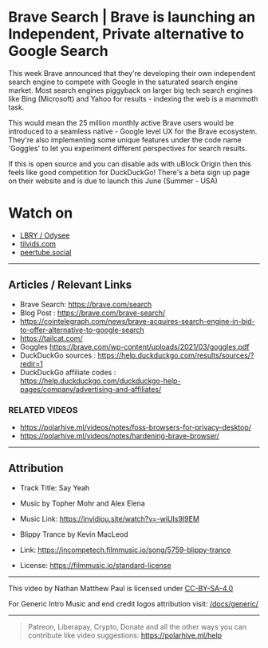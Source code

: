 
# Brave Search | Brave is launching an Independent, Private alternative to Google Search
This week Brave announced that they're developing their own independent search engine to compete with Google in the saturated search engine market. Most search engines piggyback on larger big tech search engines like Bing (Microsoft) and Yahoo for results - indexing the web is a mammoth task.

This would mean the 25 million monthly active Brave users would be introduced to a seamless native - Google level UX for the Brave ecosystem. They're also implementing some unique features under the code name 'Goggles' to let you experiment different perspectives for search results.

If this is open source and you can disable ads with uBlock Origin then this feels like good competition for DuckDuckGo! There's a beta sign up page on their website and is due to launch this June (Summer - USA)

# Watch on
- [LBRY / Odysee](https://odysee.com/@polarhive:e/brave-is-launching-an-independent-alternative-to-google-search:9)
- [tilvids.com](https://tilvids.com/videos/watch/6fb7f9e4-a3df-4164-8755-8962abbccf78)
- [peertube.social](https://peertube.social/videos/watch/96ac35cd-6de1-482c-975a-466c55c145e0)

---
## Articles / Relevant Links
- Brave Search: https://brave.com/search
- Blog Post : https://brave.com/brave-search/
- https://cointelegraph.com/news/brave-acquires-search-engine-in-bid-to-offer-alternative-to-google-search
- https://tailcat.com/
- Goggles https://brave.com/wp-content/uploads/2021/03/goggles.pdf
- DuckDuckGo sources : https://help.duckduckgo.com/results/sources/?redir=1
- DuckDuckGo affiliate codes : https://help.duckduckgo.com/duckduckgo-help-pages/company/advertising-and-affiliates/ 


### RELATED VIDEOS
- https://polarhive.ml/videos/notes/foss-browsers-for-privacy-desktop/
- https://polarhive.ml/videos/notes/hardening-brave-browser/

---
## Attribution
- Track Title: Say Yeah 
- Music by Topher Mohr and Alex Elena
- Music Link: https://invidiou.site/watch?v=-wiUIs9I9EM

- Blippy Trance by Kevin MacLeod
- Link: https://incompetech.filmmusic.io/song/5759-blippy-trance
- License: https://filmmusic.io/standard-license

---
This video by Nathan Matthew Paul is licensed under [CC-BY-SA-4.0](https://creativecommons.org/licenses/by-sa/4.0/)

For Generic Intro Music and end credit logos attribution visit: [/docs/generic/](https://codeberg.org/polarhive/videos/src/branch/main/docs/generic/) 

---
> Patreon, Liberapay, Crypto, Donate and all the other ways you can contribute like video suggestions: https://polarhive.ml/help